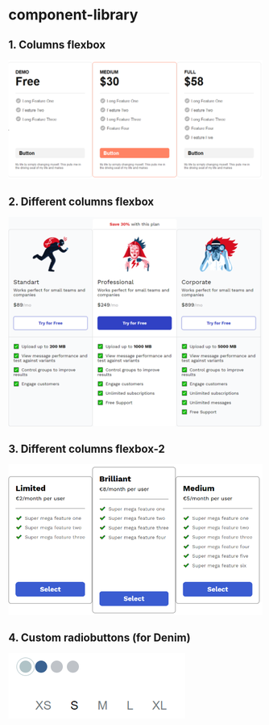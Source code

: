 # component-library

## 1. Columns flexbox

![Columns flexbox](https://raw.githubusercontent.com/YuryFrolov/component-library/main/1.%20Columns%20Flexbox/columns-flexbox.PNG)

## 2. Different columns flexbox

![Different columns flexbox](https://raw.githubusercontent.com/YuryFrolov/component-library/main/2.%20Different%20columns%20flexbox/different-columns-flexbox.png)

## 3. Different columns flexbox-2

![Different columns flexbox](https://raw.githubusercontent.com/YuryFrolov/component-library/main/3.%20Different%20columns%20flexbox-2/different-columns-flexbox-2.PNG)

## 4. Custom radiobuttons (for Denim)

![Different columns flexbox](<https://raw.githubusercontent.com/YuryFrolov/component-library/main/4.%20Custom%20radiobuttons%20%28for%20Denim%29/custom-radiobuttons (for Denim).PNG>)
